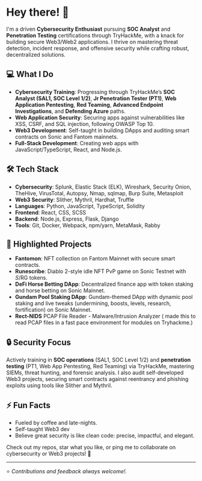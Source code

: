 # Hey there! 👋 

I'm a driven **Cybersecurity Enthusiast** pursuing **SOC Analyst** and **Penetration Testing** certifications through TryHackMe, with a knack for building secure Web3/Web2 applications. I thrive on mastering threat detection, incident response, and offensive security while crafting robust, decentralized solutions.

## 💻 What I Do
- **Cybersecurity Training**: Progressing through TryHackMe’s **SOC Analyst (SAL1, SOC Level 1/2)**, **Jr Penetration Tester (PT1)**, **Web Application Pentesting**, **Red Teaming**, **Advanced Endpoint Investigations**, and **Defending Azure** paths.
- **Web Application Security**: Securing apps against vulnerabilities like XSS, CSRF, and SQL injection, following OWASP Top 10.
- **Web3 Development**: Self-taught in building DApps and auditing smart contracts on Sonic and Fantom mainnets.
- **Full-Stack Development**: Creating web apps with JavaScript/TypeScript, React, and Node.js.

## 🛠️ Tech Stack
- **Cybersecurity**: Splunk, Elastic Stack (ELK), Wireshark, Security Onion, TheHive, VirusTotal, Autopsy, Nmap, sqlmap, Burp Suite, Metasploit
- **Web3 Security**: Slither, Mythril, Hardhat, Truffle
- **Languages**: Python, JavaScript, TypeScript, Solidity
- **Frontend**: React, CSS, SCSS
- **Backend**: Node.js, Express, Flask, Django
- **Tools**: Git, Docker, Webpack, npm/yarn, MetaMask, Rabby

## 🌟 Highlighted Projects
- **Fantomon**: NFT collection on Fantom Mainnet with secure smart contracts.
- **Runescribe**: Diablo 2-style idle NFT PvP game on Sonic Testnet with $S/$RG tokens.
- **DeFi Horse Betting DApp**: Decentralized finance app with token staking and horse betting on Sonic Mainnet.
- **Gundam Pool Staking DApp**: Gundam-themed DApp with dynamic pool staking and live tweaks (undermining, boosts, levels, research, fortification) on Sonic Mainnet.
- **Rect-NIDS** PCAP File Reader - Malware/Intrusion Analyzer ( made this to read PCAP files in a fast pace environment for modules on Tryhackme.)

## 🔒 Security Focus
Actively training in **SOC operations** (SAL1, SOC Level 1/2) and **penetration testing** (PT1, Web App Pentesting, Red Teaming) via TryHackMe, mastering SIEMs, threat hunting, and forensic analysis. I also audit self-developed Web3 projects, securing smart contracts against reentrancy and phishing exploits using tools like Slither and Mythril.

## ⚡ Fun Facts
- Fueled by coffee and late-nights.
- Self-taught Web3 dev
- Believe great security is like clean code: precise, impactful, and elegant.

Check out my repos, star what you like, or ping me to collaborate on cybersecurity or Web3 projects! 🚀

---
⭐️ *Contributions and feedback always welcome!.*

